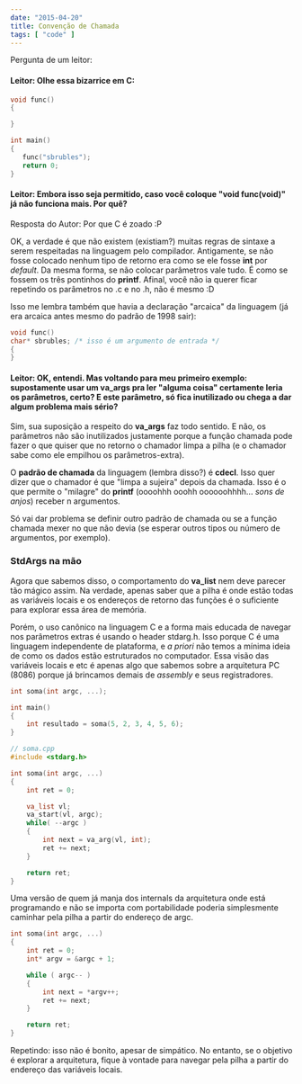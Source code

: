 ```yaml
---
date: "2015-04-20"
title: Convenção de Chamada
tags: [ "code" ]
---
```

Pergunta de um leitor:

#### Leitor: Olhe essa bizarrice em C:

```cpp
void func()
{

}

int main()
{
   func("sbrubles");
   return 0;
}
```

#### Leitor: Embora isso seja permitido, caso você coloque "void func(void)" já não funciona mais. Por quê?

Resposta do Autor: Por que C é zoado :P

OK, a verdade é que não existem (existiam?) muitas regras de sintaxe a serem respeitadas na linguagem pelo compilador. Antigamente, se não fosse colocado nenhum tipo de retorno era como se ele fosse **int** por _default_. Da mesma forma, se não colocar parâmetros vale tudo. É como se fossem os três pontinhos do __printf__. Afinal, você não ia querer ficar repetindo os parâmetros no .c e no .h, não é mesmo :D

Isso me lembra também que havia a declaração "arcaica" da linguagem (já era arcaica antes mesmo do padrão de 1998 sair):

```cpp
void func()
char* sbrubles; /* isso é um argumento de entrada */
{
}
```

#### Leitor: OK, entendi. Mas voltando para meu primeiro exemplo: supostamente usar um va_args pra ler "alguma coisa" certamente leria os parâmetros, certo? E este parâmetro, só fica inutilizado ou chega a dar algum problema mais sério?

Sim, sua suposição a respeito do __va_args__ faz todo sentido. E não, os parâmetros não são inutilizados justamente porque a função chamada pode fazer o que quiser que no retorno o chamador limpa a pilha (e o chamador sabe como ele empilhou os parâmetros-extra).

O __padrão de chamada__ da linguagem (lembra disso?) é __cdecl__. Isso quer dizer que o chamador é que "limpa a sujeira" depois da chamada. Isso é o que permite o "milagre" do __printf__ (oooohhh ooohh oooooohhhh... *sons de anjos*) receber n argumentos.

Só vai dar problema se definir outro padrão de chamada ou se a função chamada mexer no que não devia (se esperar outros tipos ou número de argumentos, por exemplo).

### StdArgs na mão

Agora que sabemos disso, o comportamento do __va_list__ nem deve parecer tão mágico assim. Na verdade, apenas saber que a pilha é onde estão todas as variáveis locais e os endereços de retorno das funções é o suficiente para explorar essa área de memória.

Porém, o uso canônico na linguagem C e a forma mais educada de navegar nos parâmetros extras é usando o header stdarg.h. Isso porque C é uma linguagem independente de plataforma, e _a priori_ não temos a mínima ideia de como os dados estão estruturados no computador. Essa visão das variáveis locais e etc é apenas algo que sabemos sobre a arquitetura PC (8086) porque já brincamos demais de _assembly_ e seus registradores.

```cpp
int soma(int argc, ...);

int main()
{
	int resultado = soma(5, 2, 3, 4, 5, 6);
}

// soma.cpp
#include <stdarg.h>

int soma(int argc, ...)
{
    int ret = 0;

	va_list vl;
	va_start(vl, argc);
    while( --argc )
    {
	    int next = va_arg(vl, int);
        ret += next;
    }

	return ret;
}
```

Uma versão de quem já manja dos internals da arquitetura onde está programando e não se importa com portabilidade poderia simplesmente caminhar pela pilha a partir do endereço de argc.

```cpp
int soma(int argc, ...)
{
	int ret = 0;
	int* argv = &argc + 1;

	while ( argc-- )
	{
		int next = *argv++;
		ret += next;
	}

	return ret;
}
```

Repetindo: isso não é bonito, apesar de simpático. No entanto, se o objetivo é explorar a arquitetura, fique à vontade para navegar pela pilha a partir do endereço das variáveis locais.
